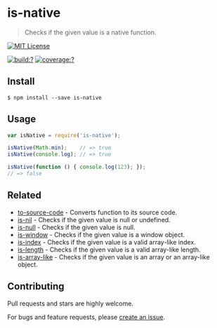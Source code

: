 # is-native

> Checks if the given value is a native function.


[![MIT License](https://img.shields.io/badge/license-MIT_License-green.svg?style=flat-square)](https://github.com/gearcase/is-native/blob/master/LICENSE)

[![build:?](https://img.shields.io/travis/gearcase/is-native/master.svg?style=flat-square)](https://travis-ci.org/gearcase/is-native)
[![coverage:?](https://img.shields.io/coveralls/gearcase/is-native/master.svg?style=flat-square)](https://coveralls.io/github/gearcase/is-native)


## Install

```
$ npm install --save is-native 
```


## Usage

```js
var isNative = require('is-native');

isNative(Math.min);    // => true
isNative(console.log); // => true

isNative(function () { console.log(123); });              
// => false
```


## Related

- [to-source-code](https://github.com/gearcase/to-source-code.git) - Converts function to its source code.
- [is-nil](https://github.com/gearcase/is-nil) - Checks if the given value is null or undefined.
- [is-null](https://github.com/gearcase/is-null) - Checks if the given value is null.
- [is-window](https://github.com/gearcase/is-window) - Checks if the given value is a window object.
- [is-index](https://github.com/gearcase/is-index) - Checks if the given value is a valid array-like index.
- [is-length](https://github.com/gearcase/is-length) - Checks if the given value is a valid array-like length.
- [is-array-like](https://github.com/gearcase/is-array-like) - Checks if the given value is an array or an array-like object.


## Contributing

Pull requests and stars are highly welcome.

For bugs and feature requests, please [create an issue](https://github.com/gearcase/is-native/issues/new).
